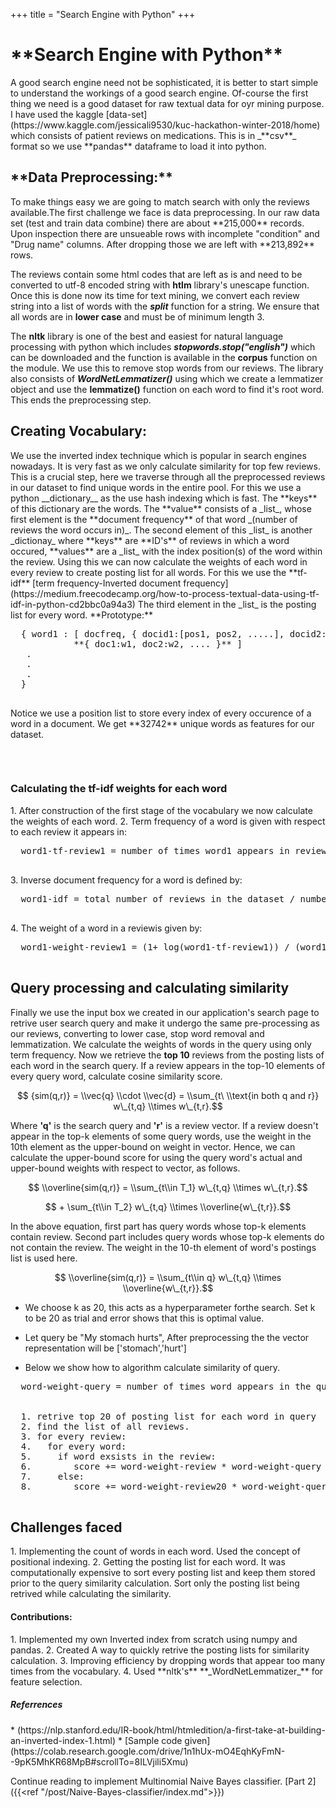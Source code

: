 +++
title = "Search Engine with Python"
+++
<h1>**Search Engine with Python**</h1>
<body>A good search engine need not be sophisticated, it is better to start simple to understand the workings of a good search engine.
Of-course the first thing we need is a good dataset for raw textual data for oyr mining purpose. I have used the 
kaggle [data-set](https://www.kaggle.com/jessicali9530/kuc-hackathon-winter-2018/home) which consists of patient reviews on medications.
This is in  _**csv**_  format so we use **pandas** dataframe to load it into python.

</body>
<h2>**Data Preprocessing:**</h2>
To make things easy we are going to match search with only the reviews available.The first challenge we face is data preprocessing.
In our raw data set (test and train data combine) there are about **215,000** records. Upon inspection there are unsueable rows with 
incomplete "condition" and "Drug name" columns. After dropping those we are left with **213,892** rows.

The reviews contain some html codes that are left as is and need to be converted to utf-8 encoded string with **htlm** library's 
unescape function. Once this is done now its time for text mining, we convert each review string into a list of words with 
the _**split**_ function for a string. We ensure that all words are in **lower case** and must be of minimum length 3. 

The **nltk** library is one of the best and easiest for natural language processing with python which includes **_stopwords.stop("english")_** which can be downloaded and the function is available in the **corpus** function on the module. We use this to remove stop words from our  reviews. The library also consists of **_WordNetLemmatizer()_** using which we create a lemmatizer object and use the **__lemmatize()__** function on each word to find it's root word. This ends the preprocessing step.

**<h2>Creating Vocabulary:</h2>**
<body>We use the inverted index technique which is popular in search engines nowadays. It is very fast as we only calculate similarity for top few reviews.
This is a crucial step, here we traverse through all the preprocessed reviews in our dataset to find unique words in the entire pool. For this we
use a python __dictionary__ as the use hash indexing which is fast. The **keys** of this dictionary are the words. The **value** consists of a _list_, whose first element is the **document frequency** of that word _(number of reviews the word occurs in)_. The second element of this _list_ is another _dictionay_ where **keys** are **ID's** of reviews in which a word occured, **values** are a _list_ with the index position(s)
of the word within the review.
Using this we can now calculate the weights of each word in every review to create posting list for all words. For this we use the **tf-idf** [term frequency-Inverted document frequency](https://medium.freecodecamp.org/how-to-process-textual-data-using-tf-idf-in-python-cd2bbc0a94a3)
The third element in the _list_ is the posting list for every word.
  **Prototype:**
  <pre>
  { word1 : [ docfreq, { docid1:[pos1, pos2, .....], docid2:[pos1, pos2, ....], ....... }, 
            **{ doc1:w1, doc2:w2, .... }** ]
   .
   . 
   .
  }
  </pre>
  Notice we use a position list to store every index of every occurence of a word in a document.
  We get **32742** unique words as features for our dataset.
  <pre>
  
  </pre>
</body> 

<h3> Calculating the tf-idf weights for each word </h3>
<body>
  1. After construction of the first stage of the vocabulary we now calculate the weights of each word.
  2. Term frequency of a word is given with respect to each review it appears in:
  <pre>
  word1-tf-review1 = number of times word1 appears in review1 / number of words in review1
  </pre>
  3. Inverse document frequency for a word is defined by:
  <pre>
  word1-idf = total number of reviews in the dataset / number of reviews word1 occurs in
  </pre>
  4. The weight of a word in a reviewis given by:
  <pre>
  word1-weight-review1 = (1+ log(word1-tf-review1)) / (word1-idf)
  </pre>
  
</body>

**<h2>Query processing and calculating similarity</h2>**

<script type="text/javascript" src="https://cdnjs.cloudflare.com/ajax/libs/mathjax/2.7.1/MathJax.js?config=TeX-AMS-MML_HTMLorMML">
</script>
Finally we use the input box we created in our application's search page to retrive user search query and make it undergo the same 
pre-processing as our reviews, converting to lower case, stop word removal and lemmatization.
We calculate the weights of words in the query using only term frequency. Now we retrieve the **top 10** reviews from the posting lists of each word in the search query. 
If a review appears in the top-10 elements of every query word, calculate cosine similarity score. 

$$ {sim(q,r)} = \\vec{q} \\cdot \\vec{d} = \\sum_{t\ \\text{in both q and r}} w\_{t,q} \\times w\_{t,r}.$$

Where **'q'** is the search query and **'r'** is a review vector. If  a review doesn't appear in the top-k elements of some query words, use the weight in the 10th element as the upper-bound on weight in vector. Hence, we can calculate the upper-bound score for using the query word's actual and upper-bound weights with respect to vector, as follows. 

$$ \\overline{sim(q,r)} = \\sum_{t\\in T_1} w\_{t,q} \\times w\_{t,r}.$$

$$  + \sum_{t\\in T_2} w\_{t,q} \\times \\overline{w\_{t,r}}.$$


In the above equation, first part has query words whose top-k elements contain review. Second part includes query words whose top-k elements do not contain the review. The weight in the 10-th element of word's postings list is used here. 

$$ \\overline{sim(q,r)} = \\sum_{t\\in q} w\_{t,q} \\times \\overline{w\_{t,r}}.$$

* We choose k as 20, this acts as a hyperparameter forthe search. Set k to be 20 as trial and error shows that this is optimal value.

* Let query be "My stomach hurts", After preprocessing the the vector representation will be ['stomach','hurt']

* Below we show how to algorithm calculate similarity of query.
<pre>
  word-weight-query = number of times word appears in the query / number of words in query


  1. retrive top 20 of posting list for each word in query
  2. find the list of all reviews. 
  3. for every review:
  4.   for every word:
  5.     if word exsists in the review:
  6.        score += word-weight-review * word-weight-query 
  7.     else:
  8.        score += word-weight-review20 * word-weight-query

</pre>

<h2> Challenges faced </h2>
1. Implementing the count of words in each word. Used the concept of positional indexing.
2. Getting the posting list for each word. It was computationally expensive to sort every posting list and keep them stored prior to the query similarity calculation. Sort only the posting list being retrived while calculating the similarity.

<h4> Contributions: </h4>
1. Implemented my own Inverted index from scratch using numpy and pandas.
2. Created A way to quickly retrive the posting lists for similarity calculation.
3. Improving efficiency by dropping words that appear too many times from the vocabulary.
4. Used **nltk's** **_WordNetLemmatizer_** for feature selection.

<h5> Referrences</h5>
* (https://nlp.stanford.edu/IR-book/html/htmledition/a-first-take-at-building-an-inverted-index-1.html)
* [Sample code given](https://colab.research.google.com/drive/1n1hUx-mO4EqhKyFmN--9pK5MhKR68MpB#scrollTo=8ILVjili5Xmu)


Continue reading to implement Multinomial Naive Bayes classifier.
[Part 2]({{<ref "/post/Naive-Bayes-classifier/index.md">}})

